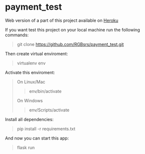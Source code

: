 # payment_test

Web version of a part of this project available on [Heroku](http://flask-api-course.herokuapp.com/swagger/)
 
If you want test this project on your local machine run the following commands:

> git clone https://github.com/RGBsrs/payment_test.git
> 
Then create virtual enviroment:

> virtualenv env

Activate this enviroment:

>On Linux/Mac
>> env/bin/activate
>>
>On Windows
>> env/Scripts/activate

Install all dependencies:
> pip install -r requirements.txt

And now you can start this app:

> flask run
